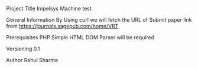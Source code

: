 Project Title 
Impelsys Machine test

General Information 
By Using curl we will fetch the URL of Submit paper link from https://journals.sagepub.com/home/VRT

Prerequisites
PHP Simple HTML DOM Parser will be required

Versioning 
0.1

Author 
Rahul Sharma



